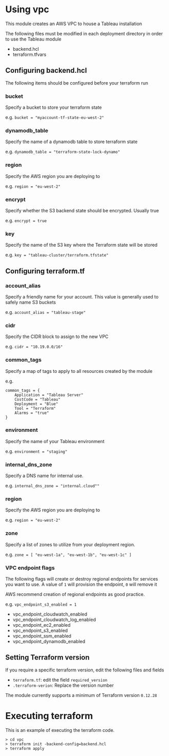 # Using vpc
This module creates an AWS VPC to house a Tableau installation

The following files must be modified in each deployment directory in order to use the Tableau module
- backend.hcl
- terraform.tfvars

## Configuring backend.hcl
The following items should be configured before your terraform run

### bucket
Specify a bucket to store your terraform state

e.g. `bucket = "myaccount-tf-state-eu-west-2"`

### dynamodb_table
Specify the name of a dynamodb table to store terraform state

e.g. `dynamodb_table = "terraform-state-lock-dynamo"`

### region
Specify the AWS region you are deploying to

e.g. `region = "eu-west-2"`

### encrypt
Specify whether the S3 backend state should be encrypted. Usually true

e.g. `encrypt = true`

### key
Specify the name of the S3 key where the Terraform state will be stored

e.g. `key = "tableau-cluster/terraform.tfstate"`


## Configuring terraform.tf

###  account_alias
Specify a friendly name for your account. This value is generally used to safely name S3 buckets

e.g. `account_alias = "tableau-stage"`

### cidr
Specify the CIDR block to assign to the new VPC

e.g. `cidr = "10.19.0.0/16"`

### common_tags
Specify a map of tags to apply to all resources created by the module

e.g.
```
common_tags = {
    Application = "Tableau Server"
    CostCode = "Tableau"
    Deployment = "Blue"
    Tool = "Terraform"
    Alarms = "true"
}
```

### environment
Specify the name of your Tableau environment

e.g. `environment = "staging"`

### internal_dns_zone
Specify a DNS name for internal use.

e.g. `internal_dns_zone = "internal.cloud""`

### region
Specify the AWS region you are deploying to

e.g. `region = "eu-west-2"`

### zone
Specify a list of zones to utilize from your deployment region.

e.g. `zone = [
"eu-west-1a",
"eu-west-1b",
"eu-west-1c"
]`

### VPC endpoint flags
The following flags will create or destroy regional endpoints for services you want to use. A value of `1` will provision the endpoint, `0` will remove it

AWS recommend creation of regional endpoints as good practice.

e.g. `vpc_endpoint_s3_enabled = 1`

- vpc_endpoint_cloudwatch_enabled
- vpc_endpoint_cloudwatch_log_enabled
- vpc_endpoint_ec2_enabled
- vpc_endpoint_s3_enabled
- vpc_endpoint_ssm_enabled
- vpc_endpoint_dynamodb_enabled

## Setting Terraform version
If you require a specific terraform version, edit the following files and fields
- `terraform.tf`: edit the field `required_version`
- `.terraform-verion`: Replace the version number

The module currently supports a minimum of Terraform version `0.12.28`

# Executing terraform
This is an example of executing the terraform code.

```shell
> cd vpc
> terraform init -backend-config=backend.hcl
> terraform apply
```

